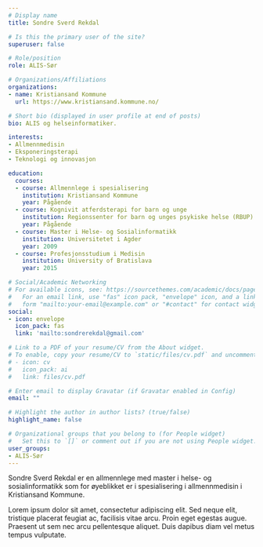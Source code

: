 ```yaml
---
# Display name
title: Sondre Sverd Rekdal

# Is this the primary user of the site?
superuser: false

# Role/position
role: ALIS-Sør

# Organizations/Affiliations
organizations:
- name: Kristiansand Kommune
  url: https://www.kristiansand.kommune.no/

# Short bio (displayed in user profile at end of posts)
bio: ALIS og helseinformatiker.

interests:
- Allmennmedisin
- Eksponeringsterapi
- Teknologi og innovasjon

education:
  courses:
  - course: Allmennlege i spesialisering
    institution: Kristiansand Kommune
    year: Pågående
  - course: Kognivit atferdsterapi for barn og unge
    institution: Regionssenter for barn og unges psykiske helse (RBUP)
    year: Pågående
  - course: Master i Helse- og Sosialinformatikk
    institution: Universitetet i Agder
    year: 2009
  - course: Profesjonsstudium i Medisin
    institution: University of Bratislava
    year: 2015

# Social/Academic Networking
# For available icons, see: https://sourcethemes.com/academic/docs/page-builder/#icons
#   For an email link, use "fas" icon pack, "envelope" icon, and a link in the
#   form "mailto:your-email@example.com" or "#contact" for contact widget.
social:
- icon: envelope
  icon_pack: fas
  link: 'mailto:sondrerekdal@gmail.com'

# Link to a PDF of your resume/CV from the About widget.
# To enable, copy your resume/CV to `static/files/cv.pdf` and uncomment the lines below.
# - icon: cv
#   icon_pack: ai
#   link: files/cv.pdf

# Enter email to display Gravatar (if Gravatar enabled in Config)
email: ""

# Highlight the author in author lists? (true/false)
highlight_name: false

# Organizational groups that you belong to (for People widget)
#   Set this to `[]` or comment out if you are not using People widget.
user_groups:
- ALIS-Sør
---
```


Sondre Sverd Rekdal er en allmennlege med master i helse- og sosialinformatikk som for øyeblikket er i spesialisering i allmennmedisin i Kristiansand Kommune.

Lorem ipsum dolor sit amet, consectetur adipiscing elit. Sed neque elit, tristique placerat feugiat ac, facilisis vitae arcu. Proin eget egestas augue. Praesent ut sem nec arcu pellentesque aliquet. Duis dapibus diam vel metus tempus vulputate.
